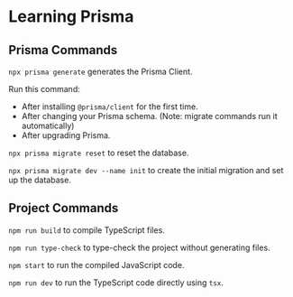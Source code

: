 # Learning Prisma

## Prisma Commands

`npx prisma generate` generates the Prisma Client.

Run this command:
- After installing `@prisma/client` for the first time.
- After changing your Prisma schema. (Note: migrate commands run it automatically)
- After upgrading Prisma.

`npx prisma migrate reset` to reset the database.

`npx prisma migrate dev --name init` to create the initial migration and set up the database.

## Project Commands

`npm run build` to compile TypeScript files.

`npm run type-check` to type-check the project without generating files.

`npm start` to run the compiled JavaScript code.

`npm run dev` to run the TypeScript code directly using `tsx`.
